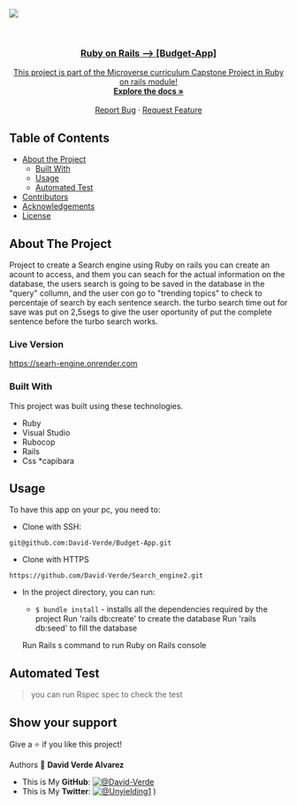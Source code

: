 ![](https://img.shields.io/badge/Microverse-blueviolet)

<br />
<p align="center">
  <a href="https://github.com/David-Verde/Search_engine2">
 

  <h3 align="center">Ruby on Rails --> [Budget-App]</h3>

  <p align="center">
    This project is part of the Microverse curriculum Capstone Project in Ruby on rails module!
    <br />
    <a href="https://github.com/David-Verde/Search_engine2"><strong>Explore the docs »</strong></a>
    <br />
    <br />
    <a href="https://github.com/David-Verde/Search_engine2/issues">Report Bug</a>
    ·
    <a href="https://github.com/David-Verde/Search_engine2/issues">Request Feature</a>
  </p>
</p>

<!-- TABLE OF CONTENTS -->
## Table of Contents

* [About the Project](#about-the-project)
  * [Built With](#built-with)
  * [Usage](#usage)
  * [Automated Test](#automated-test)
* [Contributors](#contributors)
* [Acknowledgements](#acknowledgements)
* [License](#license)

<!-- ABOUT THE PROJECT -->
## About The Project
Project to create a Search engine using Ruby on rails
you can create an acount to access, and them you can seach for the actual information on the database, the users search is going to be saved in the database in the "query" collumn, and the user con go to "trending topics" to check to percentaje of search by each sentence search. the turbo search time out for save was put on 2,5segs to give the user oportunity of put the complete sentence before the turbo search works.



### Live Version
https://searh-engine.onrender.com

###
 <a href="https://github.com/David-Verde/Search_engine2">
    
  </a>

### Built With
This project was built using these technologies.
* Ruby
* Visual Studio
* Rubocop
* Rails
* Css
*capibara


<!-- INSTALLATION -->
## Usage

To have this app on your pc, you need to:

  - Clone with SSH:
  ```
git@github.com:David-Verde/Budget-App.git
  ```
  - Clone with HTTPS
  ```
https://github.com/David-Verde/Search_engine2.git
  ```

* In the project directory, you can run:

  - `$ bundle install` - installs all the dependencies required by the project
      Run 'rails db:create' to create the database
      Run 'rails db:seed' to fill the database

  Run Rails s command to run Ruby on Rails console

## Automated Test
 > you can run Rspec spec to check the test



## Show your support

Give a :star: if you like this project!



Authors
👤 **David Verde Alvarez**
- This is My **GitHub**: [![@David-Verde](https://img.shields.io/github/followers/omarramoun?label=David&style=social)](https://github.com/David-Verde)
- This is My **Twitter**: [![@Unyielding1](https://img.shields.io/twitter/follow/omarramoun?label=David16&style=social)](https://twitter.com/UnyieldingOne)
)



